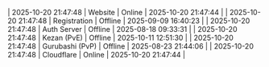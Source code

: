 | 2025-10-20 21:47:48 | Website | Online | 2025-10-20 21:47:44 |
| 2025-10-20 21:47:48 | Registration | Offline | 2025-09-09 16:40:23 |
| 2025-10-20 21:47:48 | Auth Server | Offline | 2025-08-18 09:33:31 |
| 2025-10-20 21:47:48 | Kezan (PvE) | Offline | 2025-10-11 12:51:30 |
| 2025-10-20 21:47:48 | Gurubashi (PvP) | Offline | 2025-08-23 21:44:06 |
| 2025-10-20 21:47:48 | Cloudflare | Online | 2025-10-20 21:47:44 |
